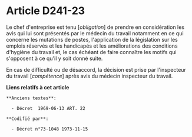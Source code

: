 # Article D241-23

Le chef d'entreprise est tenu [*obligation*] de prendre en considération les avis qui lui sont présentés par le médecin du
travail notamment en ce qui concerne les mutations de postes, l'application de la législation sur les emplois réservés et les
handicapés et les améliorations des conditions d'hygiène du travail et, le cas échéant de faire connaître les motifs qui
s'opposent à ce qu'il y soit donné suite.

En cas de difficulté ou de désaccord, la décision est prise par l'inspecteur du travail [*compétence*] après avis du médecin
inspecteur du travail.

**Liens relatifs à cet article**

	**Anciens textes**:

	  - Décret  1969-06-13 ART. 22

	**Codifié par**:

	  - Décret n°73-1048 1973-11-15
